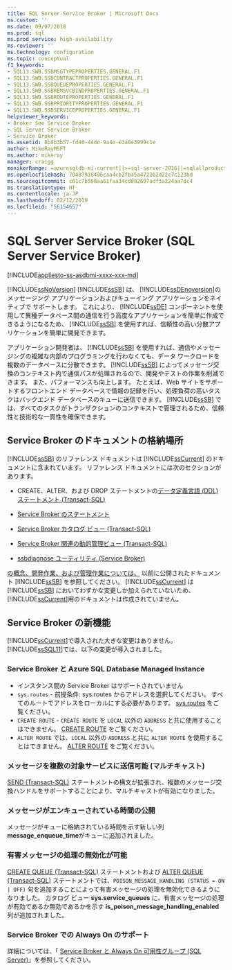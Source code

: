 ```yaml
---
title: SQL Server Service Broker | Microsoft Docs
ms.custom: ''
ms.date: 09/07/2018
ms.prod: sql
ms.prod_service: high-availability
ms.reviewer: ''
ms.technology: configuration
ms.topic: conceptual
f1_keywords:
- SQL13.SWB.SSBMSGTYPEPROPERTIES.GENERAL.F1
- SQL13.SWB.SSBCONTRACTPROPERTIES.GENERAL.F1
- SQL13.SWB.SSBQUEUEPROPERTIES.GENERAL.F1
- SQL13.SWB.SSBREMSVCBINDPROPERTIES.GENERAL.F1
- SQL13.SWB.SSBROUTEPROPERTIES.GENERAL.F1
- SQL13.SWB.SSBPRIORITYPROPERTIES.GENERAL.F1
- SQL13.SWB.SSBSERVICEPROPERTIES.GENERAL.F1
helpviewer_keywords:
- Broker See Service Broker
- SQL Server Service Broker
- Service Broker
ms.assetid: 8b8b3b57-fd46-44de-9a4e-e3a8e3999c1e
author: MikeRayMSFT
ms.author: mikeray
manager: craigg
monikerRange: =azuresqldb-mi-current||>=sql-server-2016||=sqlallproducts-allversions||>=sql-server-linux-2017
ms.openlocfilehash: 70487916496caa4cb2fba5a472262d22c7c123bd
ms.sourcegitcommit: c61c7b598aa61faa34cd802697adf3a224aa7dc4
ms.translationtype: HT
ms.contentlocale: ja-JP
ms.lasthandoff: 02/12/2019
ms.locfileid: "56154657"
---
```

# <a name="sql-server-service-broker"></a>SQL Server Service Broker (SQL Server Service Broker)
[!INCLUDE[appliesto-ss-asdbmi-xxxx-xxx-md](../../includes/appliesto-ss-asdbmi-xxxx-xxx-md.md)]

  [!INCLUDE[ssNoVersion](../../includes/ssnoversion-md.md)] [!INCLUDE[ssSB](../../includes/sssb-md.md)] は、 [!INCLUDE[ssDEnoversion](../../includes/ssdenoversion-md.md)]のメッセージング アプリケーションおよびキューイング アプリケーションをネイティブで サポートします。 これにより、 [!INCLUDE[ssDE](../../includes/ssde-md.md)] コンポーネントを使用して異種データベース間の通信を行う高度なアプリケーションを簡単に作成できるようになるため、 [!INCLUDE[ssSB](../../includes/sssb-md.md)] を使用すれば、信頼性の高い分散アプリケーションを簡単に開発できます。  
  
 アプリケーション開発者は、 [!INCLUDE[ssSB](../../includes/sssb-md.md)] を使用すれば、通信やメッセージングの複雑な内部のプログラミングを行わなくても、データ ワークロードを複数のデータベースに分散できます。 [!INCLUDE[ssSB](../../includes/sssb-md.md)] によってメッセージ交換のコンテキスト内で通信パスが処理されるので、開発やテストの作業を削減できます。 また、パフォーマンスも向上します。 たとえば、Web サイトをサポートするフロントエンド データベースで情報の記録を行い、処理負荷の高いタスクはバックエンド データベースのキューに送信できます。 [!INCLUDE[ssSB](../../includes/sssb-md.md)] では、すべてのタスクがトランザクションのコンテキストで管理されるため、信頼性と技術的な一貫性を確保できます。  
  
## <a name="where-is-the-documentation-for-service-broker"></a>Service Broker のドキュメントの格納場所  
 [!INCLUDE[ssSB](../../includes/sssb-md.md)] のリファレンス ドキュメントは [!INCLUDE[ssCurrent](../../includes/sscurrent-md.md)] のドキュメントに含まれています。 リファレンス ドキュメントには次のセクションがあります。  
  
-   CREATE、ALTER、および DROP ステートメントの[データ定義言語 &#40;DDL&#41; ステートメント &#40;Transact-SQL&#41;](../../t-sql/statements/statements.md)   
  
-   [Service Broker のステートメント](../../t-sql/statements/service-broker-statements.md)  
  
-   [Service Broker カタログ ビュー &#40;Transact-SQL&#41;](../../relational-databases/system-catalog-views/service-broker-catalog-views-transact-sql.md)  
  
-   [Service Broker 関連の動的管理ビュー &#40;Transact-SQL&#41;](../../relational-databases/system-dynamic-management-views/service-broker-related-dynamic-management-views-transact-sql.md)  
  
-   [ssbdiagnose ユーティリティ &#40;Service Broker&#41;](../../tools/ssbdiagnose/ssbdiagnose-utility-service-broker.md)  
  
 [の概念、開発作業、および管理作業については、](https://go.microsoft.com/fwlink/?LinkId=231312) 以前に公開されたドキュメント [!INCLUDE[ssSB](../../includes/sssb-md.md)] を参照してください。 [!INCLUDE[ssCurrent](../../includes/sscurrent-md.md)] は [!INCLUDE[ssSB](../../includes/sssb-md.md)] においてわずかな変更しか加えられていないため、 [!INCLUDE[ssCurrent](../../includes/sscurrent-md.md)]用のドキュメントは作成されていません。  
  
## <a name="whats-new-in-service-broker"></a>Service Broker の新機能  
 [!INCLUDE[ssCurrent](../../includes/sscurrent-md.md)]で導入された大きな変更はありません。  [!INCLUDE[ssSQL11](../../includes/sssql11-md.md)]では、以下の変更が導入されました。  

### <a name="service-broker-and-azure-sql-database-managed-instance"></a>Service Broker と Azure SQL Database Managed Instance

- インスタンス間の Service Broker はサポートされていません 
 - `sys.routes` - 前提条件: sys.routes からアドレスを選択してください。 すべてのルートでアドレスをローカルにする必要があります。 [sys.routes](../../relational-databases/system-catalog-views/sys-routes-transact-sql.md) をご覧ください。
 - `CREATE ROUTE` - `CREATE ROUTE` を `LOCAL` 以外の `ADDRESS` と共に使用することはできません。 [CREATE ROUTE](https://docs.microsoft.com/sql/t-sql/statements/create-route-transact-sql) をご覧ください。
 - `ALTER ROUTE` では、`LOCAL` 以外の `ADDRESS` と共に `ALTER ROUTE` を使用することはできません。 [ALTER ROUTE](../../t-sql/statements/alter-route-transact-sql.md) をご覧ください。  
  
### <a name="messages-can-be-sent-to-multiple-target-services-multicast"></a>メッセージを複数の対象サービスに送信可能 (マルチキャスト)  
 [SEND &#40;Transact-SQL&#41;](../../t-sql/statements/send-transact-sql.md) ステートメントの構文が拡張され、複数のメッセージ交換ハンドルをサポートすることにより、マルチキャストが有効になりました。  
  
### <a name="queues-expose-the-message-enqueued-time"></a>メッセージがエンキューされている時間の公開  
 メッセージがキューに格納されている時間を示す新しい列 **message_enqueue_time**がキューに追加されました。  
  
### <a name="poison-message-handling-can-be-disabled"></a>有害メッセージの処理の無効化が可能  
 [CREATE QUEUE &#40;Transact-SQL&#41;](../../t-sql/statements/create-queue-transact-sql.md) ステートメントおよび [ALTER QUEUE &#40;Transact-SQL&#41;](../../t-sql/statements/alter-queue-transact-sql.md) ステートメントでは、`POISON_MESSAGE_HANDLING (STATUS = ON | OFF)` 句を追加することによって有害メッセージの処理を無効化できるようになりました。 カタログ ビュー **sys.service_queues** に、有害メッセージの処理が有効であるか無効であるかを示す **is_poison_message_handling_enabled** 列が追加されました。  
  
### <a name="always-on-support-in-service-broker"></a>Service Broker での Always On のサポート  
 詳細については、「 [Service Broker と Always On 可用性グループ (SQL Server)](../../database-engine/availability-groups/windows/service-broker-with-always-on-availability-groups-sql-server.md)」を参照してください。  
  
  

